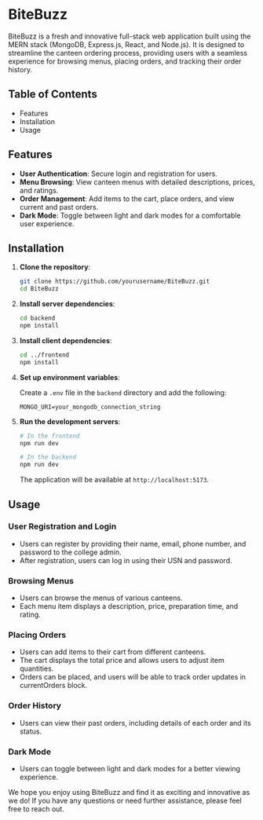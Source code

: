 # BiteBuzz

BiteBuzz is a fresh and innovative full-stack web application built using the MERN stack (MongoDB, Express.js, React, and Node.js). It is designed to streamline the canteen ordering process, providing users with a seamless experience for browsing menus, placing orders, and tracking their order history.

## Table of Contents

- Features
- Installation
- Usage

## Features

- **User Authentication**: Secure login and registration for users.
- **Menu Browsing**: View canteen menus with detailed descriptions, prices, and ratings.
- **Order Management**: Add items to the cart, place orders, and view current and past orders.
- **Dark Mode**: Toggle between light and dark modes for a comfortable user experience.

## Installation

1. **Clone the repository**:

    ```bash
    git clone https://github.com/yourusername/BiteBuzz.git
    cd BiteBuzz
    ```

2. **Install server dependencies**:

    ```bash
    cd backend
    npm install
    ```

3. **Install client dependencies**:

    ```bash
    cd ../frontend
    npm install
    ```

4. **Set up environment variables**:

    Create a `.env` file in the `backend` directory and add the following:

    ```
    MONGO_URI=your_mongodb_connection_string
    ```

5. **Run the development servers**:

    ```bash
    # In the frontend
    npm run dev

    # In the backend
    npm run dev
    ```

    The application will be available at `http://localhost:5173`.

## Usage

### User Registration and Login

- Users can register by providing their name, email, phone number, and password to the college admin.
- After registration, users can log in using their USN and password.

### Browsing Menus

- Users can browse the menus of various canteens.
- Each menu item displays a description, price, preparation time, and rating.

### Placing Orders

- Users can add items to their cart from different canteens.
- The cart displays the total price and allows users to adjust item quantities.
- Orders can be placed, and users will be able to track order updates in currentOrders block.

### Order History

- Users can view their past orders, including details of each order and its status.

### Dark Mode

- Users can toggle between light and dark modes for a better viewing experience.

We hope you enjoy using BiteBuzz and find it as exciting and innovative as we do! If you have any questions or need further assistance, please feel free to reach out.
